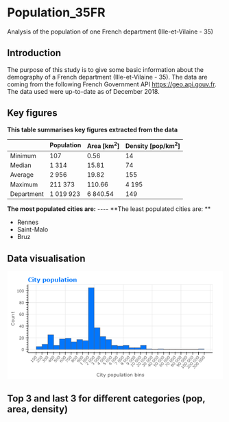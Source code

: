 # Population_35FR
Analysis of the population of one French department (Ille-et-Vilaine - 35)

## Introduction
The purpose of this study is to give some basic information about the demography of a French department (Ille-et-Vilaine - 35). The data are coming from the following French Government API https://geo.api.gouv.fr. The data used were up-to-date as of December 2018.

## Key figures

**This table summarises key figures extracted from the data**

|          | Population | Area [km<sup>2</sup>] | Density [pop/km<sup>2</sup>]
---------- | ---------- | --------------------  | ------------------
Minimum    | 107        | 0.56                  | 14
Median     | 1 314      | 15.81                 | 74
Average    | 2 956      | 19.82                 | 155
Maximum    | 211 373    | 110.66                | 4 195
Department | 1 019 923  | 6 840.54              | 149

**The most populated cities are:**    ----   **The least populated cities are: ** &nbsp;
- Rennes
- Saint-Malo
- Bruz




## Data visualisation
![](/Graphs/CityPopulation.png)

## Top 3 and last 3 for different categories (pop, area, density)
